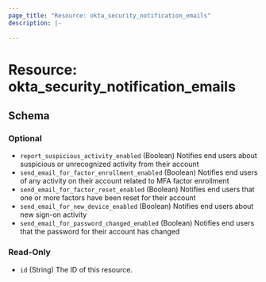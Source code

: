 ```yaml
---
page_title: "Resource: okta_security_notification_emails"
description: |-
  
---
```


# Resource: okta_security_notification_emails





<!-- schema generated by tfplugindocs -->
## Schema

### Optional

- `report_suspicious_activity_enabled` (Boolean) Notifies end users about suspicious or unrecognized activity from their account
- `send_email_for_factor_enrollment_enabled` (Boolean) Notifies end users of any activity on their account related to MFA factor enrollment
- `send_email_for_factor_reset_enabled` (Boolean) Notifies end users that one or more factors have been reset for their account
- `send_email_for_new_device_enabled` (Boolean) Notifies end users about new sign-on activity
- `send_email_for_password_changed_enabled` (Boolean) Notifies end users that the password for their account has changed

### Read-Only

- `id` (String) The ID of this resource.


